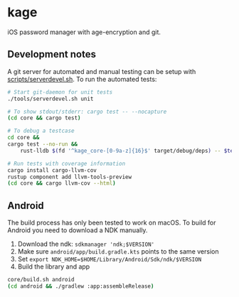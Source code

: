 # kage
iOS password manager with age-encryption and git.


## Development notes
A git server for automated and manual testing can be setup with
[scripts/serverdevel.sh](scripts/serverdevel.sh). To run the automated tests:

```bash
# Start git-daemon for unit tests
./tools/serverdevel.sh unit

# To show stdout/stderr: cargo test -- --nocapture
(cd core && cargo test)

# To debug a testcase
cd core &&
cargo test --no-run &&
    rust-lldb $(fd '^kage_core-[0-9a-z]{16}$' target/debug/deps) -- $testcase

# Run tests with coverage information
cargo install cargo-llvm-cov
rustup component add llvm-tools-preview
(cd core && cargo llvm-cov --html)
```

## Android
The build process has only been tested to work on macOS.
To build for Android you need to download a NDK manually.

1. Download the ndk: `sdkmanager 'ndk;$VERSION'`
2. Make sure `android/app/build.gradle.kts` points to the same version
3. Set `export NDK_HOME=$HOME/Library/Android/Sdk/ndk/$VERSION`
4. Build the library and app

```bash
core/build.sh android
(cd android && ./gradlew :app:assembleRelease)
```
